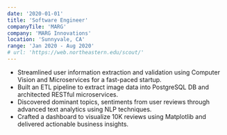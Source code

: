 ```yaml
---
date: '2020-01-01'
title: 'Software Engineer'
companyTile: 'MARG'
company: 'MARG Innovations'
location: 'Sunnyvale, CA'
range: 'Jan 2020 - Aug 2020'
# url: 'https://web.northeastern.edu/scout/'
---
```

- Streamlined user information extraction and validation using Computer Vision and Microservices for a fast-paced startup.
- Built an ETL pipeline to extract image data into PostgreSQL DB and architected RESTful microservices.
- Discovered dominant topics, sentiments from user reviews through advanced text analytics using NLP techniques.
- Crafted a dashboard to visualize 10K reviews using Matplotlib and delivered actionable business insights.
